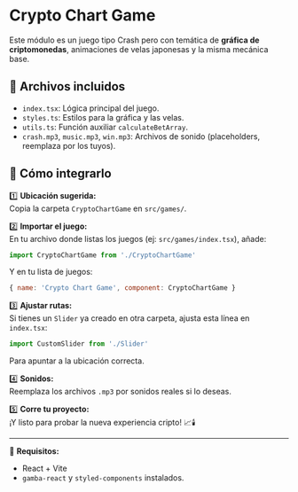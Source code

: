 
# Crypto Chart Game

Este módulo es un juego tipo Crash pero con temática de **gráfica de criptomonedas**, animaciones de velas japonesas y la misma mecánica base.

## 📂 Archivos incluidos

- `index.tsx`: Lógica principal del juego.
- `styles.ts`: Estilos para la gráfica y las velas.
- `utils.ts`: Función auxiliar `calculateBetArray`.
- `crash.mp3`, `music.mp3`, `win.mp3`: Archivos de sonido (placeholders, reemplaza por los tuyos).

## 🚀 Cómo integrarlo

1️⃣ **Ubicación sugerida:**  
Copia la carpeta `CryptoChartGame` en `src/games/`.

2️⃣ **Importar el juego:**  
En tu archivo donde listas los juegos (ej: `src/games/index.tsx`), añade:

```ts
import CryptoChartGame from './CryptoChartGame'
```

Y en tu lista de juegos:

```js
{ name: 'Crypto Chart Game', component: CryptoChartGame }
```

3️⃣ **Ajustar rutas:**  
Si tienes un `Slider` ya creado en otra carpeta, ajusta esta línea en `index.tsx`:

```ts
import CustomSlider from './Slider'
```

Para apuntar a la ubicación correcta.

4️⃣ **Sonidos:**  
Reemplaza los archivos `.mp3` por sonidos reales si lo deseas.

5️⃣ **Corre tu proyecto:**  
¡Y listo para probar la nueva experiencia cripto! 📈🕯️

---

🔧 **Requisitos:**  
- React + Vite
- `gamba-react` y `styled-components` instalados.
